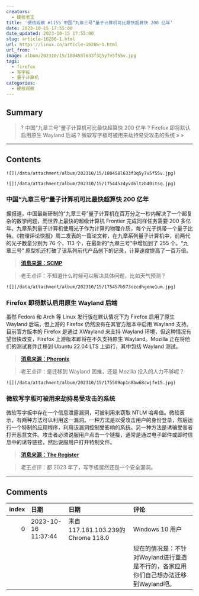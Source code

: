 ```yaml
---
creators:
  - 硬核老王
title: '硬核观察 #1155 中国“九章三号”量子计算机可比最快超算快 200 亿年'
date: 2023-10-15 17:55:00
date_updated: 2023-10-15 17:55:00
slug: article-16286-1.html
url: https://linux.cn/article-16286-1.html
url_from: ''
image: album/202310/15/180458l633f3q5y7v5f55v.jpg
tags:
  - firefox
  - 写字板
  - 量子计算机
categories:
  - 硬核观察
---
```


## Summary

> ? 中国“九章三号”量子计算机可比最快超算快 200 亿年
> ? Firefox 即将默认启用原生 Wayland 后端
> ? 微软写字板可被用来劫持易受攻击的系统
> » 
> »

***

<!-- more -->

## Contents

`![](/data/attachment/album/202310/15/180458l633f3q5y7v5f55v.jpg)`

`![](/data/attachment/album/202310/15/175445z4yvd6ltzb40itsq.jpg)`

### 中国“九章三号”量子计算机可比最快超算快 200 亿年

据报道，中国最新研制的“九章三号”量子计算机在百万分之一秒内解决了一个超复杂的数学问题，而世界上最快的超级计算机 Frontier 完成同样任务需要 200 多亿年。九章系列量子计算机使用光子作为计算的物理介质，每个光子携带一个量子比特。《物理评论快报》周二发表的一篇论文称，在九章系列量子计算机中，前两代的光子数量分别为 76 个、113 个，在最新的“九章三号”中增加到了 255 个。“九章三号” 原型机还打破了该系列前代产品创下的记录，计算速度提高了一百万倍。

> 
> **[消息来源：SCMP](https://www.scmp.com/news/china/science/article/3237538/chinese-scientists-claim-record-smashing-quantum-computing-breakthrough)**
> 
> 
> 

> 
> 老王点评：不知道什么时候可以解决具体问题，比如天气预测？
> 
> 
> 

`![](/data/attachment/album/202310/15/175457b573ozcdhgene1um.jpg)`

### Firefox 即将默认启用原生 Wayland 后端

虽然 Fedora 和 Arch 等 Linux 发行版在默认情况下为 Firefox 启用了原生 Wayland 后端，但上游的 Firefox 仍然没有在其官方版本中启用 Wayland 支持。目前官方版本的 Firefox 是通过 XWayland 来支持 Wayland 环境，但这种情况有望很快改变，Firefox 上游版本即将在不久支持原生 Wayland。Mozilla 正在将他们的测试套件迁移到 Ubuntu 22.04 LTS 上运行，其中包括 Wayland 测试。

> 
> **[消息来源：Phoronix](https://www.phoronix.com/news/Firefox-Wayland-Possibly-Soon)**
> 
> 
> 

> 
> 老王点评：是迁移到 Wayland 困难，还是 Mozilla 投入的人力不够呢？
> 
> 
> 

`![](/data/attachment/album/202310/15/175509op1n8bw68cwjfe15.jpg)`

### 微软写字板可被用来劫持易受攻击的系统

微软写字板中存在一个信息泄露漏洞，可被利用来窃取 NTLM 哈希值。微软表示，有两种方法可以利用这一漏洞。一种方法是以受攻击用户的身份登录，然后运行一个特制的应用程序，利用该漏洞控制受影响的系统。另一种方法是诱骗受害者打开恶意文件。攻击者必须说服用户点击一个链接，通常是通过电子邮件或即时信息中的诱导链接，然后说服用户打开特制文件。

> 
> **[消息来源：The Register](https://www.theregister.com/2023/10/10/october_2023_patch_tuesday)**
> 
> 
> 

> 
> 老王点评：都 2023 年了，写字板居然还是一个安全漏洞。
> 
> 
>

***

## Comments

|   index | 日期                | 日期                                               | 评论                                                                                                                                                                |
|--------:|:--------------------|:---------------------------------------------------|:--------------------------------------------------------------------------------------------------------------------------------------------------------------------|
|       0 | 2023-10-16 11:37:44 | 来自117.181.103.239的 Chrome 118.0|Windows 10 用户 | 当初Wayland宣传的是：只要中间层例如QT和Gtk迁移到了Wayland，那么各种基于中间层的应用基本不用做什么事就能在Wayland上运行了。<br /> |
|         |                     |                                                    | 现在的情况是：不针对Wayland进行重造是不行的，各家应用你们自己想办法迁移到Wayland吧。                                                                                |
